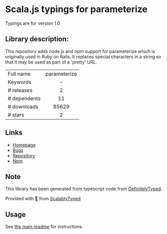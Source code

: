 
# Scala.js typings for parameterize

Typings are for version 1.0

## Library description:
This repository adds node.js and npm support for parameterize which is originally used in Ruby on Rails. It replaces special characters in a string so that it may be used as part of a 'pretty' URL.

|                    |                 |
| ------------------ | :-------------: |
| Full name          | parameterize |
| Keywords           | - |
| # releases         | 2 |
| # dependents       | 11 |
| # downloads        | 85629 |
| # stars            | 2 |

## Links
- [Homepage](https://github.com/fyalavuz/node-parameterize#readme)
- [Bugs](https://github.com/fyalavuz/node-parameterize/issues)
- [Repository](https://github.com/fyalavuz/node-parameterize)
- [Npm](https://www.npmjs.com/package/parameterize)
    


## Note
This library has been generated from typescript code from [DefinitelyTyped](https://definitelytyped.org).

Provided with :purple_heart: from [ScalablyTyped](https://github.com/oyvindberg/ScalablyTyped)

## Usage
See [the main readme](../../readme.md) for instructions.


